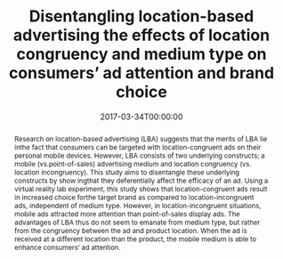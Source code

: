 ---
title: Disentangling location-based advertising the effects of location congruency and medium type on consumers’ ad attention and brand choice
authors:
- P Ketelaar
- S Bernritter
- J Vantriet
- A Huhn
- TJ van Woudenberg
- B Müller
- L Janssen

date: 2017-03-34T00:00:00
doi: 10.1080/02650487.2015.1093810

# Schedule page publish date (NOT publication's date).
publishDate: "2017-01-01T00:00:00Z"

# Publication type.
# Legend: 0 = Uncategorized; 1 = Conference paper; 2 = Journal article;
# 3 = Preprint / Working Paper; 4 = Report; 5 = Book; 6 = Book section;
# 7 = Thesis; 8 = Patent
publication_types: ["2"]

# Publication name and optional abbreviated publication name.
publication: International Journal of Advertising
publication_short: ""

abstract: Research on location-based advertising (LBA) suggests that the merits of LBA lie inthe fact that consumers can be targeted with location-congruent ads on their personal mobile devices. However, LBA consists of two underlying constructs; a mobile (vs.point-of-sales)  advertising  medium  and  location  congruency  (vs. location incongruency). This study aims to disentangle these underlying constructs by show ingthat they deferentially affect the efficacy of an ad. Using a virtual reality lab experiment, this study shows that location-congruent ads result in increased choice forthe target brand as compared to location-incongruent ads, independent of medium type. However, in location-incongruent situations, mobile ads attracted more attention than point-of-sales display ads. The advantages of LBA thus do not seem to emanate from medium type, but rather from the congruency between the ad and product location. When the ad is received at a different location than the product, the mobile medium is able to enhance consumers’ ad attention.

# Summary. An optional shortened abstract.
summary: The aim of this study was to disentangle the effectiveness of medium type and location congruence in location based advertising.

tags:
featured: true

# links:
# - name: ""
#   url: ""
url_pdf: https://www.researchgate.net/publication/281900219_Disentangling_location-based_advertising_The_effects_of_location_congruency_and_medium_type_on_consumers'_ad_attention_and_brand_choice#fullTextFileContent
url_code: ''
url_dataset: ''
url_poster: ''
url_project: ''
url_slides: ''
url_source: ''
url_video: ''

# Featured image
# To use, add an image named `featured.jpg/png` to your page's folder. 
image:
  caption: 'Image credit: [**Unsplash**](https://unsplash.com/photos/r_r0VQfi5Pk)' 
  focal_point: ""
  preview_only: false

# Associated Projects (optional).
#   Associate this publication with one or more of your projects.
#   Simply enter your project's folder or file name without extension.
#   E.g. `internal-project` references `content/project/internal-project/index.md`.
#   Otherwise, set `projects: []`.
projects: [VR]

# Slides (optional).
#   Associate this publication with Markdown slides.
#   Simply enter your slide deck's filename without extension.
#   E.g. `slides: "example"` references `content/slides/example/index.md`.
#   Otherwise, set `slides: ""`.
slides:
---